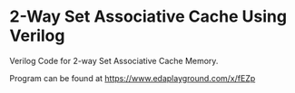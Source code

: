 # 2-Way Set Associative Cache Using Verilog

Verilog Code for 2-way Set Associative Cache Memory.

Program can be found at https://www.edaplayground.com/x/fEZp
